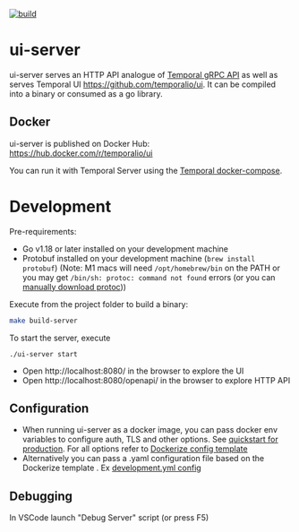 [![build](https://github.com/temporalio/ui-server/actions/workflows/test.yml/badge.svg)](https://github.com/temporalio/ui-server/actions/workflows/test.yml)

# ui-server 

ui-server serves an HTTP API analogue of [Temporal gRPC API](https://github.com/temporalio/api) as well as serves Temporal UI https://github.com/temporalio/ui. It can be compiled into a binary or consumed as a go library.

## Docker
ui-server is published on Docker Hub: https://hub.docker.com/r/temporalio/ui

You can run it with Temporal Server using the [Temporal docker-compose](https://github.com/temporalio/docker-compose/blob/main/docker-compose.yml).

# Development
Pre-requirements:
 - Go v1.18 or later installed on your development machine
 - Protobuf installed on your development machine (`brew install protobuf`) (Note: M1 macs will need `/opt/homebrew/bin` on the PATH or you may get `/bin/sh: protoc: command not found` errors (or you can [manually download protoc](http://google.github.io/proto-lens/installing-protoc.html)))

Execute from the project folder to build a binary:
``` bash
make build-server
```

To start the server, execute
```
./ui-server start
```

- Open http://localhost:8080/ in the browser to explore the UI
- Open http://localhost:8080/openapi/ in the browser to explore HTTP API

## Configuration

- When running ui-server as a docker image, you can pass docker env variables to configure auth, TLS and other options. See [quickstart for production](https://github.com/temporalio/ui-server/tree/main/docker#quickstart-for-production). For all options refer to [Dockerize config template](https://github.com/temporalio/ui-server/blob/main/docker/config_template.yaml)
- Alternatively you can pass a .yaml configuration file based on the Dockerize template . Ex [development.yml config](https://github.com/temporalio/ui-server/tree/main/config) 

## Debugging
In VSCode launch "Debug Server" script (or press F5)
